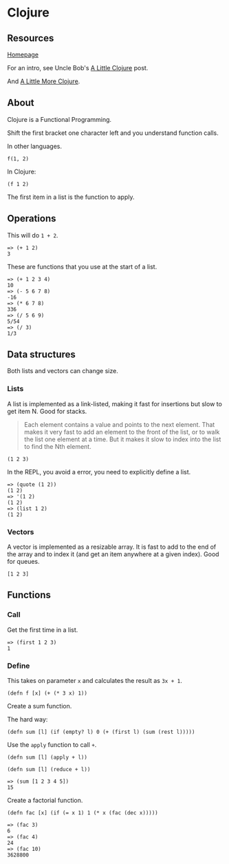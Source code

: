 # Clojure

## Resources 

[Homepage](https://clojure.org/)

For an intro, see Uncle Bob's [A Little Clojure](https://blog.cleancoder.com/uncle-bob/2020/04/06/ALittleClojure.html) post.

And [A Little More Clojure](https://blog.cleancoder.com/uncle-bob/2020/04/09/ALittleMoreClojure.html).


## About

Clojure is a Functional Programming.

Shift the first bracket one character left and you understand function calls.

In other languages.

```
f(1, 2)
```

In Clojure:

```cj
(f 1 2)
```

The first item in a list is the function to apply.


## Operations

This will do `1 + 2`.

```cj
=> (+ 1 2)
3
```

These are functions that you use at the start of a list.

```cj
=> (+ 1 2 3 4)
10
=> (- 5 6 7 8)
-16
=> (* 6 7 8)
336
=> (/ 5 6 9)
5/54
=> (/ 3)
1/3
```


## Data structures 

Both lists and vectors can change size.

### Lists

A list is implemented as a link-listed, making it fast for insertions but slow to get item N. Good for stacks.

> Each element contains a value and points to the next element. That makes it very fast to add an element to the front of the list, or to walk the list one element at a time. But it makes it slow to index into the list to find the Nth element.

```cj
(1 2 3)
```

In the REPL, you avoid a error, you need to explicitly define a list.

```cj
=> (quote (1 2))
(1 2)
=> '(1 2)
(1 2)
=> (list 1 2)
(1 2)
```

### Vectors

A vector is implemented as a resizable array. It is fast to add to the end of the array and to index it (and get an item anywhere at a given index). Good for queues.

```cj
[1 2 3]
```


## Functions 

### Call

Get the first time in a list.

```cj
=> (first 1 2 3)
1
```


### Define

This takes on parameter `x` and calculates the result as `3x + 1`.

```cj
(defn f [x] (+ (* 3 x) 1))
```

Create a sum function.

The hard way:

```cj
(defn sum [l] (if (empty? l) 0 (+ (first l) (sum (rest l)))))
```

Use the `apply` function to call `+`.

```cj
(defn sum [l] (apply + l))
```

```cj
(defn sum [l] (reduce + l))
```

```cj
=> (sum [1 2 3 4 5])
15
```

Create a factorial function.

```cj
(defn fac [x] (if (= x 1) 1 (* x (fac (dec x)))))
```

```cj
=> (fac 3)
6
=> (fac 4)
24
=> (fac 10)
3628800
```
